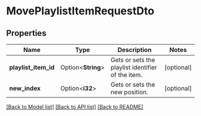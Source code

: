 # MovePlaylistItemRequestDto

## Properties

Name | Type | Description | Notes
------------ | ------------- | ------------- | -------------
**playlist_item_id** | Option<**String**> | Gets or sets the playlist identifier of the item. | [optional]
**new_index** | Option<**i32**> | Gets or sets the new position. | [optional]

[[Back to Model list]](../README.md#documentation-for-models) [[Back to API list]](../README.md#documentation-for-api-endpoints) [[Back to README]](../README.md)



